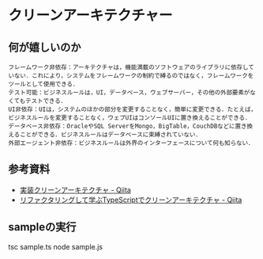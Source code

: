 
# クリーンアーキテクチャー

## 何が嬉しいのか

```
フレームワーク非依存：アーキテクチャは，機能満載のソフトウェアのライブラリに依存していない．これにより，システムをフレームワークの制約で縛るのではなく，フレームワークをツールとして使用できる．
テスト可能：ビジネスルールは，UI，データベース，ウェブサーバー，その他の外部要素がなくてもテストできる．
UI非依存：UIは，システムのほかの部分を変更することなく，簡単に変更できる．たとえば，ビジネスルールを変更することなく，ウェブUIはコンソールUIに置き換えることができる．
データベース非依存：OracleやSQL ServerをMongo，BigTable，CouchDBなどに置き換えることができる．ビジネスルールはデータベースに束縛されていない．
外部エージェント非依存：ビジネスルールは外界のインターフェースについて何も知らない．
```

## 参考資料

- [実装クリーンアーキテクチャ \- Qiita](https://qiita.com/nrslib/items/a5f902c4defc83bd46b8)
- [リファクタリングして学ぶTypeScriptでクリーンアーキテクチャ \- Qiita](https://qiita.com/kotauchisunsun/items/ec6b4086abe670c478fe)


## sampleの実行

tsc sample.ts
node sample.js


